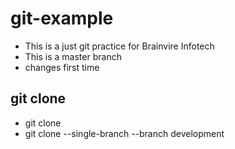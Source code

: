 # git-example
- This is a just git practice for Brainvire Infotech
- This is a master branch
- changes first time

## git clone
- git clone <link>
- git clone --single-branch --branch development <link>
